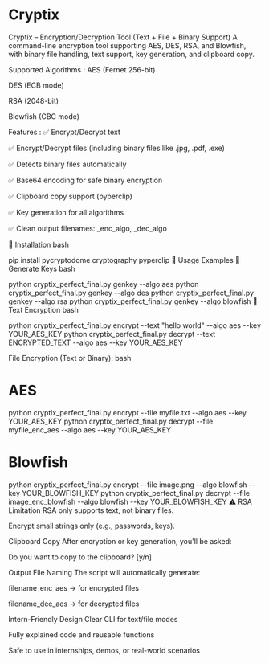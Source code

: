 # Cryptix
Cryptix – Encryption/Decryption Tool (Text + File + Binary Support)
A command-line encryption tool supporting AES, DES, RSA, and Blowfish, with binary file handling, text support, key generation, and clipboard copy.

Supported Algorithms : 
AES (Fernet 256-bit)

DES (ECB mode)

RSA (2048-bit)

Blowfish (CBC mode)

Features :
✅ Encrypt/Decrypt text

✅ Encrypt/Decrypt files (including binary files like .jpg, .pdf, .exe)

✅ Detects binary files automatically

✅ Base64 encoding for safe binary encryption

✅ Clipboard copy support (pyperclip)

✅ Key generation for all algorithms

✅ Clean output filenames: _enc_algo, _dec_algo

🧪 Installation
bash

pip install pycryptodome cryptography pyperclip
🚀 Usage Examples
🔑 Generate Keys
bash

python cryptix_perfect_final.py genkey --algo aes
python cryptix_perfect_final.py genkey --algo des
python cryptix_perfect_final.py genkey --algo rsa
python cryptix_perfect_final.py genkey --algo blowfish
📝 Text Encryption
bash

python cryptix_perfect_final.py encrypt --text "hello world" --algo aes --key YOUR_AES_KEY
python cryptix_perfect_final.py decrypt --text ENCRYPTED_TEXT --algo aes --key YOUR_AES_KEY

File Encryption (Text or Binary): 
bash

# AES
python cryptix_perfect_final.py encrypt --file myfile.txt --algo aes --key YOUR_AES_KEY
python cryptix_perfect_final.py decrypt --file myfile_enc_aes --algo aes --key YOUR_AES_KEY

# Blowfish
python cryptix_perfect_final.py encrypt --file image.png --algo blowfish --key YOUR_BLOWFISH_KEY
python cryptix_perfect_final.py decrypt --file image_enc_blowfish --algo blowfish --key YOUR_BLOWFISH_KEY
⚠️ RSA Limitation
RSA only supports text, not binary files.

Encrypt small strings only (e.g., passwords, keys).

 Clipboard Copy
After encryption or key generation, you'll be asked:

Do you want to copy to the clipboard? [y/n]

 Output File Naming
The script will automatically generate:

filename_enc_aes → for encrypted files

filename_dec_aes → for decrypted files

 Intern-Friendly Design
Clear CLI for text/file modes

Fully explained code and reusable functions

Safe to use in internships, demos, or real-world scenarios
